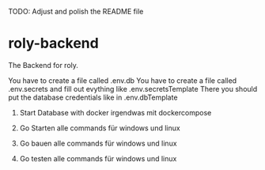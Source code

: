 TODO: Adjust and polish the README file

# roly-backend
The Backend for roly. 

You have to create a file called .env.db 
You have to create a file called .env.secrets and fill out evything like .env.secretsTemplate
There you should put the database credentials like in .env.dbTemplate

1. Start Database with docker
irgendwas mit dockercompose

2. Go Starten
alle commands für windows und linux

3. Go bauen
alle commands für windows und linux

4. Go testen
alle commands für windows und linux